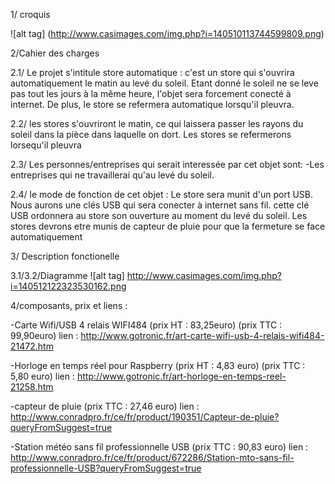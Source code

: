 1/ croquis

![alt tag] (http://www.casimages.com/img.php?i=140510113744599809.png)

2/Cahier des charges

2.1/ Le projet s'intitule store automatique : c'est un store qui s'ouvrira automatiquement le matin au levé du soleil. Etant donné le soleil ne se leve pas tout les jours à la même heure, l'objet sera forcement conecté à internet.
De plus, le store se refermera automatique lorsqu'il pleuvra.

2.2/ les stores s'ouvriront le matin, ce qui laissera passer les rayons du soleil dans la pièce dans laquelle on dort.
Les stores se refermerons lorsequ'il pleuvra

2.3/ Les personnes/entreprises qui serait interessée par cet objet sont: -Les entreprises qui ne travaillerai qu'au levé du soleil.

2.4/ le mode de fonction de cet objet : Le store sera munit d'un port USB. Nous aurons une clés USB qui sera conecter à internet sans fil. cette clé USB ordonnera au store son ouverture au moment du levé du soleil.
Les stores devrons etre munis de capteur de pluie pour que la fermeture se face automatiquement

3/ Description fonctionelle

3.1/3.2/Diagramme
![alt tag] http://www.casimages.com/img.php?i=140512122323530162.png

4/composants, prix et liens :

 -Carte Wifi/USB 4 relais WIFI484            (prix HT : 83,25euro) (prix TTC : 99,90euro) lien : http://www.gotronic.fr/art-carte-wifi-usb-4-relais-wifi484-21472.htm

 -Horloge en temps réel pour Raspberry       (prix HT : 4,83 euro) (prix TTC : 5,80 euro) lien : http://www.gotronic.fr/art-horloge-en-temps-reel-21258.htm
  
 -capteur de pluie                           (prix TTC : 27,46 euro) lien : http://www.conradpro.fr/ce/fr/product/190351/Capteur-de-pluie?queryFromSuggest=true
 
 -Station météo sans fil professionnelle USB (prix TTC : 90,83 euro) lien : http://www.conradpro.fr/ce/fr/product/672286/Station-mto-sans-fil-professionnelle-USB?queryFromSuggest=true
